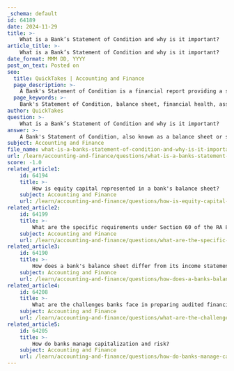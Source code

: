 ```yaml
---
_schema: default
id: 64189
date: 2024-11-29
title: >-
    What is a Bank’s Statement of Condition and why is it important?
article_title: >-
    What is a Bank’s Statement of Condition and why is it important?
date_format: MMM DD, YYYY
post_on_text: Posted on
seo:
  title: QuickTakes | Accounting and Finance
  page_description: >-
    A Bank's Statement of Condition is a financial report providing a snapshot of a bank's financial health, summarizing its assets, liabilities, and owner's equity. It is crucial for assessing stability, ensuring regulatory compliance, and informing decision-making.
  page_keywords: >-
    Bank's Statement of Condition, balance sheet, financial health, assets, liabilities, owner's equity, financial assessment, regulatory compliance, risk management, public disclosure, transparency, loan applications, mergers and acquisitions, financial report, banking operations
author: QuickTakes
question: >-
    What is a Bank’s Statement of Condition and why is it important?
answer: >-
    A Bank's Statement of Condition, also known as a balance sheet or statement of financial position, is a financial report that provides a snapshot of a bank's financial health at a specific point in time, typically at the end of an accounting period such as a quarter or a year. This document is crucial as it summarizes the bank's assets, liabilities, and owner's equity, allowing stakeholders to assess the bank's financial stability and operational efficiency.\n\nThe Statement of Condition is divided into two main sections: assets and liabilities. Assets include everything the bank owns that has value, such as cash, loans, and investments. Liabilities represent the bank's obligations, including deposits and borrowed funds. The difference between total assets and total liabilities is the bank's equity, which reflects the net worth of the institution.\n\nThe importance of the Statement of Condition lies in several key areas:\n\n1. **Financial Assessment**: It allows investors, regulators, and management to evaluate the bank's financial condition, including its liquidity and solvency.\n\n2. **Regulatory Compliance**: Banks are required to submit their Statements of Condition to regulatory agencies, which use this information to monitor the health of the banking system and ensure compliance with financial regulations.\n\n3. **Risk Management**: By analyzing the balance sheet, stakeholders can identify potential risks and make informed decisions regarding capital allocation and risk management strategies.\n\n4. **Public Disclosure**: The Statement of Condition is often made available to the public, promoting transparency in banking operations and helping to build trust with customers and investors.\n\n5. **Loan Applications and Mergers**: A Statement of Condition is often required when a bank seeks loans or engages in mergers and acquisitions, as it provides a clear picture of the bank's financial standing.\n\nIn summary, the Bank's Statement of Condition is a vital financial document that plays a significant role in assessing the bank's overall health, ensuring regulatory compliance, and facilitating informed decision-making by various stakeholders.
subject: Accounting and Finance
file_name: what-is-a-banks-statement-of-condition-and-why-is-it-important.md
url: /learn/accounting-and-finance/questions/what-is-a-banks-statement-of-condition-and-why-is-it-important
score: -1.0
related_article1:
    id: 64194
    title: >-
        How is equity capital represented in a bank's balance sheet?
    subject: Accounting and Finance
    url: /learn/accounting-and-finance/questions/how-is-equity-capital-represented-in-a-banks-balance-sheet
related_article2:
    id: 64199
    title: >-
        What are the specific requirements under Section 60 of the RA 8791 regarding financial statements?
    subject: Accounting and Finance
    url: /learn/accounting-and-finance/questions/what-are-the-specific-requirements-under-section-60-of-the-ra-8791-regarding-financial-statements
related_article3:
    id: 64190
    title: >-
        How does a bank's balance sheet differ from its income statement?
    subject: Accounting and Finance
    url: /learn/accounting-and-finance/questions/how-does-a-banks-balance-sheet-differ-from-its-income-statement
related_article4:
    id: 64208
    title: >-
        What are the challenges banks face in preparing audited financial statements?
    subject: Accounting and Finance
    url: /learn/accounting-and-finance/questions/what-are-the-challenges-banks-face-in-preparing-audited-financial-statements
related_article5:
    id: 64205
    title: >-
        How do banks manage capitalization and risk?
    subject: Accounting and Finance
    url: /learn/accounting-and-finance/questions/how-do-banks-manage-capitalization-and-risk
---
```


&nbsp;